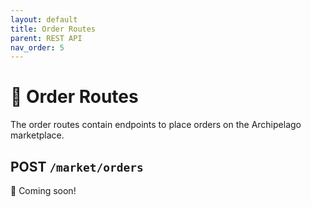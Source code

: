 ```yaml
---
layout: default
title: Order Routes
parent: REST API
nav_order: 5
---
```


# 📄 Order Routes

The order routes contain endpoints to place orders on the Archipelago marketplace.

## POST `/market/orders`

🚧 Coming soon!

